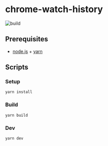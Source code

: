 # chrome-watch-history

![build](https://github.com/mikezzb/chrome-watch-history/workflows/build/badge.svg)

## Prerequisites

- [node.js](https://nodejs.org/) + [yarn](https://yarnpkg.com/)

## Scripts

### Setup

```
yarn install
```

### Build

```
yarn build
```

### Dev

```
yarn dev
```
